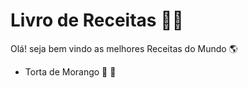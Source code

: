 # Livro de Receitas :woman_cook:

Olá! seja bem vindo as melhores Receitas do Mundo :earth_americas:

- Torta de Morango :strawberry: :cake:



